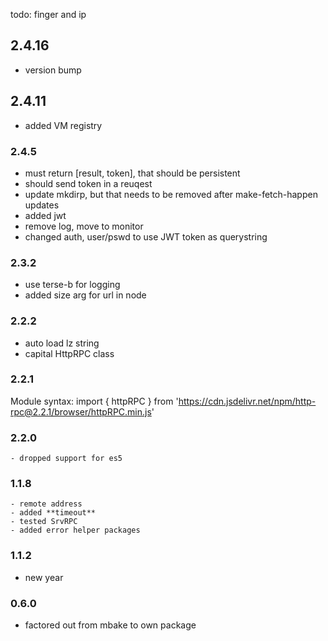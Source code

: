 

todo: finger and ip


## 2.4.16
- version bump

## 2.4.11
- added VM registry

### 2.4.5
- must return [result, token], that should be persistent
- should send token in a reuqest
- update mkdirp, but that needs to be removed after make-fetch-happen updates
- added jwt
- remove log, move to monitor
- changed auth, user/pswd to use JWT token as querystring

### 2.3.2
- use terse-b for logging
- added size arg for url in node

### 2.2.2
- auto load lz string
- capital HttpRPC class

### 2.2.1
  Module syntax:
  import { httpRPC } from 'https://cdn.jsdelivr.net/npm/http-rpc@2.2.1/browser/httpRPC.min.js'

  ### 2.2.0
    - dropped support for es5
 
 ### 1.1.8
    - remote address
    - added **timeout**
    - tested SrvRPC
    - added error helper packages

### 1.1.2
- new year

### 0.6.0
- factored out from mbake to own package
